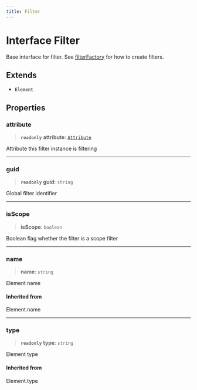 ```yaml
---
title: Filter
---
```


# Interface Filter

Base interface for filter. See [filterFactory](../namespaces/namespace.filterFactory/index.md) for how to create filters.

## Extends

- `Element`

## Properties

### attribute

> **`readonly`** **attribute**: [`Attribute`](interface.Attribute.md)

Attribute this filter instance is filtering

***

### guid

> **`readonly`** **guid**: `string`

Global filter identifier

***

### isScope

> **isScope**: `boolean`

Boolean flag whether the filter is a scope filter

***

### name

> **name**: `string`

Element name

#### Inherited from

Element.name

***

### type

> **`readonly`** **type**: `string`

Element type

#### Inherited from

Element.type
